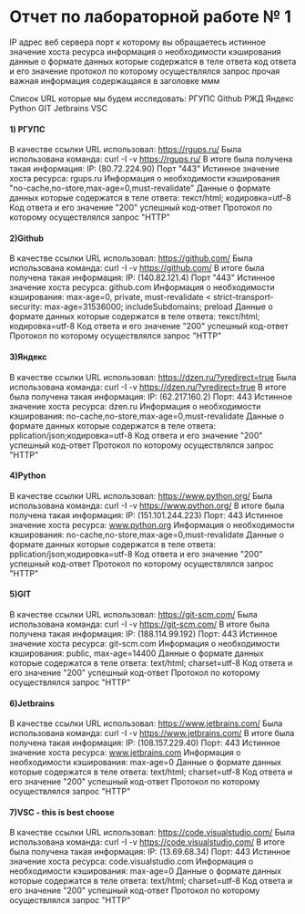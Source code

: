 # Отчет по лабораторной работе № 1
IP адрес веб сервера
порт к которому вы обращаетесь
истинное значение хоста ресурса
информация о необходимости кэширования
данные о формате данных которые содержатся в теле ответа
код ответа и его значение
протокол по которому осуществлялся запрос
прочая важная информация содержащаяся в заголовке ммм

Список URL которые мы будем исследовать:
‍РГУПС
Github
РЖД
Яндекс
Python
GIT
Jetbrains
VSC

#### 1) РГУПС
В качестве ссылки URL использовал: https://rgups.ru/
Была использована команда: curl -I -v https://rgups.ru/
В итоге была получена такая информация:
IP: (80.72.224.90)
Порт "443"
Истинное значение хоста ресурса: rgups.ru
Информация о необходимости кэширования "no-cache,no-store,max-age=0,must-revalidate"
Данные о формате данных которые содержатся в теле ответа: текст/html; кодировка=utf-8
Код ответа и его значение "200" успешный код-ответ
Протокол по которому осуществлялся запрос "HTTP"

#### 2)Github
В качестве ссылки URL использовал: https://github.com/
Была использована команда: curl -I -v https://github.com/
В итоге была получена такая информация:
IP: (140.82.121.4)
Порт "443"
Истинное значение хоста ресурса: github.com
Информация о необходимости кэширования: max-age=0, private, must-revalidate
< strict-transport-security: max-age=31536000; includeSubdomains; preload
Данные о формате данных которые содержатся в теле ответа: текст/html; кодировка=utf-8
Код ответа и его значение "200" успешный код-ответ
Протокол по которому осуществлялся запрос "HTTP"

#### 3)Яндекс
В качестве ссылки URL использовал: https://dzen.ru/?yredirect=true
Была использована команда: curl -I -v https://dzen.ru/?yredirect=true
В итоге была получена такая информация:
IP: (62.217.160.2)
Порт: 443
Истинное значение хоста ресурса: dzen.ru
Информация о необходимости кэширования: no-cache,no-store,max-age=0,must-revalidate
Данные о формате данных которые содержатся в теле ответа: pplication/json;кодировка=utf-8
Код ответа и его значение "200" успешный код-ответ
Протокол по которому осуществлялся запрос "HTTP"

#### 4)Python
В качестве ссылки URL использовал: https://www.python.org/
Была использована команда: curl -I -v https://www.python.org/
В итоге была получена такая информация:
IP: (151.101.244.223)
Порт: 443
Истинное значение хоста ресурса: www.python.org
Информация о необходимости кэширования: no-cache,no-store,max-age=0,must-revalidate
Данные о формате данных которые содержатся в теле ответа: pplication/json;кодировка=utf-8
Код ответа и его значение "200" успешный код-ответ
Протокол по которому осуществлялся запрос "HTTP"

#### 5)GIT
В качестве ссылки URL использовал: https://git-scm.com/
Была использована команда: curl -I -v https://git-scm.com/
В итоге была получена такая информация: IP: (188.114.99.192)
Порт: 443
Истинное значение хоста ресурса: git-scm.com
Информация о необходимости кэширования: public, max-age=14400
Данные о формате данных которые содержатся в теле ответа: text/html; charset=utf-8
Код ответа и его значение "200" успешный код-ответ
Протокол по которому осуществлялся запрос "HTTP"

#### 6)Jetbrains
В качестве ссылки URL использовал: https://www.jetbrains.com/
Была использована команда: curl -I -v https://www.jetbrains.com/
В итоге была получена такая информация:
IP: (108.157.229.40)
Порт: 443
Истинное значение хоста ресурса: www.jetbrains.com
Информация о необходимости кэширования: max-age=0
Данные о формате данных которые содержатся в теле ответа: text/html; charset=utf-8
Код ответа и его значение "200" успешный код-ответ
Протокол по которому осуществлялся запрос "HTTP"

#### 7)VSC - this is best choose
В качестве ссылки URL использовал: https://code.visualstudio.com/
Была использована команда: curl -I -v https://code.visualstudio.com/
В итоге была получена такая информация:
IP: (13.69.68.34)
Порт: 443
Истинное значение хоста ресурса: code.visualstudio.com
Информация о необходимости кэширования: max-age=0
Данные о формате данных которые содержатся в теле ответа: text/html; charset=utf-8
Код ответа и его значение "200" успешный код-ответ
Протокол по которому осуществлялся запрос "HTTP"
